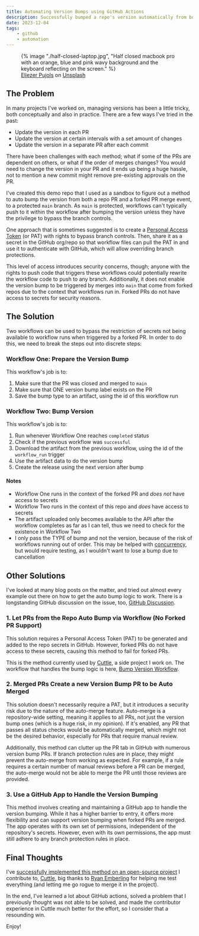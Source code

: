 ```yaml
---
title: Automating Version Bumps using GitHub Actions
description: Successfully bumped a repo's version automatically from both a normal and forked PR merge event to main.
date: 2023-12-04
tags:
    - github
    - automation
---
```

<figure>
  {% image "./half-closed-laptop.jpg", "Half closed macbook pro with an orange, blue and pink wavy background and the keyboard reflecting on the screen." %}
  <figcaption><a href="https://unsplash.com/@eliezerpujols?utm_content=creditCopyText&utm_medium=referral&utm_source=unsplash">Eliezer Pujols</a> on <a href="https://unsplash.com/photos/turned-on-macbook-pro-WZjVZY9p9hQ?utm_content=creditCopyText&utm_medium=referral&utm_source=unsplash">Unsplash</a>
  </figcaption>
</figure>

## The Problem

In many projects I've worked on, managing versions has been a little tricky, both conceptually and also in practice. There are a few ways I've tried in the past:

- Update the version in each PR
- Update the version at certain intervals with a set amount of changes
- Update the version in a separate PR after each commit

There have been challenges with each method; what if some of the PRs are dependent on others, or what if the order of merges changes? You would need to change the version in your PR and it ends up being a huge hassle, not to mention a new commit might remove pre-existing approvals on the PR.

I've created this demo repo that I used as a sandbox to figure out a method to auto bump the version from both a repo PR and a forked PR merge event, to a protected `main` branch. As `main` is protected, workflows can't typically push to it within the workflow after bumping the version unless they have the privilege to bypass the branch controls.

One approach that is sometimes suggested is to create a [Personal Access Token](https://docs.github.com/en/authentication/keeping-your-account-and-data-secure/managing-your-personal-access-tokens) (or PAT) with rights to bypass branch controls. Then, share it as a secret in the GitHub org/repo so that workflow files can pull the PAT in and use it to authenticate with GitHub, which will allow overriding branch protections.

This level of access introduces security concerns, though; anyone with the rights to push code that triggers these workflows could potentially rewrite the workflow code to push to any branch. Additionally, it does not enable the version bump to be triggered by merges into `main` that come from forked repos due to the context that workflows run in. Forked PRs do not have access to secrets for security reasons.

## The Solution

Two workflows can be used to bypass the restriction of secrets not being available to workflow runs when triggered by a forked PR. In order to do this, we need to break the steps out into discrete steps:

### Workflow One: Prepare the Version Bump

This workflow's job is to:

1. Make sure that the PR was closed and merged to `main`
2. Make sure that ONE version bump label exists on the PR
3. Save the bump type to an artifact, using the id of this workflow run

### Workflow Two: Bump Version

This workflow's job is to:

1. Run whenever Workflow One reaches `completed` status
2. Check if the previous workflow was `successful`
3. Download the artifact from the previous workflow, using the id of the `workflow_run` trigger
4. Use the artifact data to do the version bump
5. Create the release using the next version after bump

#### Notes

- Workflow One runs in the context of the forked PR and _does not_ have access to secrets
- Workflow Two runs in the context of this repo and _does_ have access to secrets
- The artifact uploaded only becomes available to the API after the workflow completes as far as I can tell, thus we need to check for the existence in Workflow Two
- I only pass the TYPE of bump and not the version, because of the risk of workflows running out of order. This may be helped with [concurrency](https://docs.github.com/en/actions/using-jobs/using-concurrency), but would require testing, as I wouldn't want to lose a bump due to cancellation

## Other Solutions

I've looked at many blog posts on the matter, and tried out almost every example out there on how to get the auto bump logic to work. There is a longstanding GitHub discussion on the issue, too, [GitHub Discussion](https://github.com/orgs/community/discussions/25305).

### 1. Let PRs from the Repo Auto Bump via Workflow (No Forked PR Support)

This solution requires a Personal Access Token (PAT) to be generated and added to the repo secrets in GitHub. However, forked PRs do not have access to these secrets, causing this method to fail for forked PRs.

This is the method currently used by [Cuttle](https://github.com/cuttle-cards/cuttle), a side project I work on. The workflow that handles the bump logic is here, [Bump Version Workflow](https://github.com/cuttle-cards/cuttle/blob/1288fd06235a975e77b9ecc53b728831a30f253f/.github/workflows/bump-version.yml).

### 2. Merged PRs Create a new Version Bump PR to be Auto Merged

This solution doesn't necessarily require a PAT, but it introduces a security risk due to the nature of the auto-merge feature. Auto-merge is a repository-wide setting, meaning it applies to all PRs, not just the version bump ones (which is a huge risk, in my opinion). If it's enabled, any PR that passes all status checks would be automatically merged, which might not be the desired behavior, especially for PRs that require manual review.

Additionally, this method can clutter up the PR tab in GitHub with numerous version bump PRs. If branch protection rules are in place, they might prevent the auto-merge from working as expected. For example, if a rule requires a certain number of manual reviews before a PR can be merged, the auto-merge would not be able to merge the PR until those reviews are provided.

### 3. Use a GitHub App to Handle the Version Bumping

This method involves creating and maintaining a GitHub app to handle the version bumping. While it has a higher barrier to entry, it offers more flexibility and can support version bumping when forked PRs are merged. The app operates with its own set of permissions, independent of the repository's secrets. However, even with its own permissions, the app must still adhere to any branch protection rules in place.

## Final Thoughts

I've [successfully implemented this method on an open-source project](https://github.com/cuttle-cards/cuttle/pull/830) I contribute to, [Cuttle](https://cuttle.cards), big thanks to [Ryan Emberling](https://github.com/itsalaidbacklife) for helping me test everything (and letting me go rogue to merge it in the project).

In the end, I've learned a lot about GitHub actions, solved a problem that I previously thought was not able to be solved, and made the contributor experience in Cuttle much better for the effort, so I consider that a resounding win.

Enjoy!
